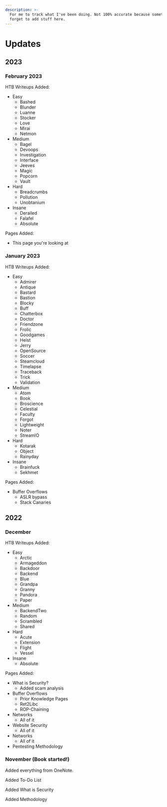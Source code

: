 ```yaml
---
description: >-
  For me to track what I've been doing. Not 100% accurate because sometimes I
  forget to add stuff here.
---
```


# Updates

## 2023

### February 2023

HTB Writeups Added:

* Easy
  * Bashed
  * Blunder
  * Luanne
  * Stocker
  * Love
  * Mirai
  * Netmon
* Medium
  * Bagel
  * Devoops
  * Investigation
  * Interface
  * Jeeves
  * Magic
  * Popcorn
  * Vault
* Hard
  * Breadcrumbs
  * Pollution
  * Unobtanium
* Insane
  * Derailed
  * Falafel
  * Absolute

Pages Added:

* This page you're looking at

### January 2023

HTB Writeups Added:

* Easy
  * Admirer
  * Antique
  * Bastard
  * Bastion
  * Blocky
  * Buff
  * Chatterbox
  * Doctor
  * Friendzone
  * Frolic
  * Goodgames
  * Heist
  * Jerry
  * OpenSource
  * Soccer
  * Steamcloud
  * Timelapse
  * Traceback
  * Trick
  * Validation
* Medium
  * Atom
  * Book
  * Broscience
  * Celestial
  * Faculty
  * Forgot
  * Lightweight
  * Noter
  * StreamIO
* Hard
  * Kotarak
  * Object
  * Rainyday
* Insane
  * Brainfuck
  * Sekhmet

Pages Added:

* Buffer Overflows
  * ASLR bypass
  * Stack Canaries

## 2022

### December

HTB Writeups Added:

* Easy
  * Arctic
  * Armageddon
  * Backdoor
  * Backend
  * Blue
  * Grandpa
  * Granny
  * Pandora
  * Paper
* Medium
  * BackendTwo
  * Random
  * Scrambled
  * Shared
* Hard
  * Acute
  * Extension
  * Flight
  * Vessel
* Insane
  * Absolute

Pages Added:

* What is Security?
  * Added scam analysis&#x20;
* Buffer Overflows
  * Prior Knowledge Pages
  * Ret2Libc
  * ROP-Chaining
* Networks
  * All of it
* Website Security
  * All of it
* Networks
  * All of it
* Pentesting Methodology

### November (Book started!)

Added everything from OneNote.

Added To-Do List

Added What is Security

Added Methodology
